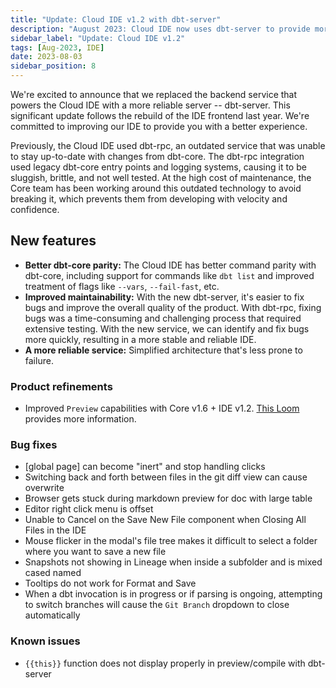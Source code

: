 ```yaml
---
title: "Update: Cloud IDE v1.2 with dbt-server"
description: "August 2023: Cloud IDE now uses dbt-server to provide more reliable service and dbt Core feature parity, including support for commands like `dbt list`."
sidebar_label: "Update: Cloud IDE v1.2"
tags: [Aug-2023, IDE]
date: 2023-08-03
sidebar_position: 8
---
```


We're excited to announce that we replaced the backend service that powers the Cloud IDE with a more reliable server -- dbt-server. This significant update follows the rebuild of the IDE frontend last year. We're committed to improving our IDE to provide you with a better experience.

Previously, the Cloud IDE used dbt-rpc, an outdated service that was unable to stay up-to-date with changes from dbt-core. The dbt-rpc integration used legacy dbt-core entry points and logging systems, causing it to be sluggish, brittle, and not well tested. At the high cost of maintenance, the Core team has been working around this outdated technology to avoid breaking it, which prevents them from developing with velocity and confidence.

## New features

- **Better dbt-core parity:** The Cloud IDE has better command parity with dbt-core, including support for commands like `dbt list` and improved treatment of flags like `--vars`, `--fail-fast`, etc. 
- **Improved maintainability:** With the new dbt-server, it's easier to fix bugs and improve the overall quality of the product. With dbt-rpc, fixing bugs was a time-consuming and challenging process that required extensive testing. With the new service, we can identify and fix bugs more quickly, resulting in a more stable and reliable IDE.
- **A more reliable service:** Simplified architecture that's less prone to failure.

### Product refinements

- Improved `Preview` capabilities with Core v1.6 + IDE v1.2. [This Loom](https://www.loom.com/share/12838feb77bf463c8585fc1fc6aa161b) provides more information.


### Bug fixes

- [global page] can become "inert" and stop handling clicks
- Switching back and forth between files in the git diff view can cause overwrite
- Browser gets stuck during markdown preview for doc with large table
- Editor right click menu is offset
- Unable to Cancel on the Save New File component when Closing All Files in the IDE
- Mouse flicker in the modal's file tree makes it difficult to select a folder where you want to save a new file  
- Snapshots not showing in Lineage when inside a subfolder and is mixed cased named
- Tooltips do not work for Format and Save
- When a dbt invocation is in progress or if parsing is ongoing, attempting to switch branches will cause the `Git Branch` dropdown to close automatically

### Known issues

- `{{this}}` function does not display properly in preview/compile with dbt-server
